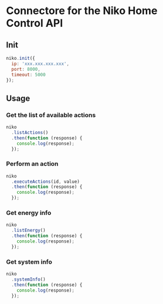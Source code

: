 # Connectore for the Niko Home Control API

## Init

```js
niko.init({
  ip: 'xxx.xxx.xxx.xxx',
  port: 8000,
  timeout: 5000
});
```

## Usage

### Get the list of available actions

```js
niko
  .listActions()
  .then(function (response) {
    console.log(response);
  });
```

### Perform an action

```js
niko
  .executeActions(id, value)
  .then(function (response) {
    console.log(response);
  });
```


### Get energy info

```js
niko
  .listEnergy()
  .then(function (response) {
    console.log(response);
  });
```

### Get system info

```js
niko
  .systemInfo()
  .then(function (response) {
    console.log(response);
  });
```

